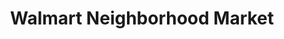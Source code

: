 ---
title: "Walmart Neighborhood Market"
url: /modesto/walmart-neighborhood-market/
shop: supermarket
---